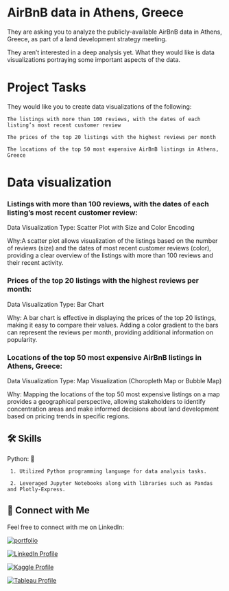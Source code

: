 
#  AirBnB data in Athens, Greece

They are asking you to analyze the publicly-available AirBnB data in Athens, Greece, as part of a land development strategy meeting. 

They aren’t interested in a deep analysis yet. What they would like is data visualizations portraying some important aspects of the data. 

# Project Tasks

They would like you to create data visualizations of the following:

    The listings with more than 100 reviews, with the dates of each listing’s most recent customer review 

    The prices of the top 20 listings with the highest reviews per month 

    The locations of the top 50 most expensive AirBnB listings in Athens, Greece

# Data visualization 

### Listings with more than 100 reviews, with the dates of each listing’s most recent customer review:

Data Visualization Type: Scatter Plot with Size and Color Encoding
        
Why:A scatter plot allows visualization of the listings based on the number of reviews (size) and the dates of most recent customer reviews (color), providing a clear overview of the listings with more than 100 reviews and their recent activity.

### Prices of the top 20 listings with the highest reviews per month:

Data Visualization Type: Bar Chart

 Why: A bar chart is effective in displaying the prices of the top 20 listings, making it easy to compare their values. Adding a color gradient to the bars can represent the reviews per month, providing additional information on popularity.

### Locations of the top 50 most expensive AirBnB listings in Athens, Greece:

Data Visualization Type: Map Visualization (Choropleth Map or Bubble Map)

Why: Mapping the locations of the top 50 most expensive listings on a map provides a geographical perspective, allowing stakeholders to identify concentration areas and make informed decisions about land development based on pricing trends in specific regions.
## 🛠 Skills

Python:  🐍

     1. Utilized Python programming language for data analysis tasks.
     
     2. Leveraged Jupyter Notebooks along with libraries such as Pandas and Plotly-Express.



## 🔗 Connect with Me

Feel free to connect with me on LinkedIn:

[![portfolio](https://img.shields.io/badge/my_portfolio-000?style=for-the-badge&logo=ko-fi&logoColor=white)](https://parthebhan143.wixsite.com/datainsights)

[![LinkedIn Profile](https://img.shields.io/badge/LinkedIn_Profile-000?style=for-the-badge&logo=linkedin&logoColor=white)](https://www.linkedin.com/in/parthebhan)

[![Kaggle Profile](https://img.shields.io/badge/Kaggle_Profile-000?style=for-the-badge&logo=kaggle&logoColor=white)](https://www.kaggle.com/parthebhan)

[![Tableau Profile](https://img.shields.io/badge/Tableau_Profile-000?style=for-the-badge&logo=tableau&logoColor=white)](https://public.tableau.com/app/profile/parthebhan.pari/vizzes)
